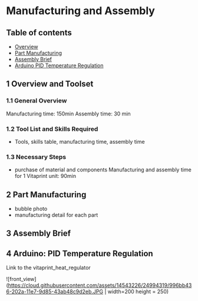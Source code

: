 # Manufacturing and Assembly

## Table of contents
 - [Overview](#OVER)
 - [Part Manufacturing](#MANUFACTURING)
 - [Assembly Brief](#ASSEMBLY)
 - [Arduino PID Temperature Regulation](#CODE)
 

## 1 Overview and Toolset <a id="OVER"></a>

### 1.1 General Overview
Manufacturing time: 150min
Assembly time: 30 min

### 1.2 Tool List and Skills Required
 - Tools, skills table, manufacturing time, assembly time
 
### 1.3 Necessary Steps
 - purchase of material and components
 Manufacturing and assembly time for 1 Vitaprint unit: 90min
 

## 2 Part Manufacturing <a id="MANUFACTURING"></a>
 - bubble photo
 - manufacturing detail for each part
## 3 Assembly Brief <a id="ASSEMBLY"></a>

## 4 Arduino: PID Temperature Regulation <a id="CODE"></a>
Link to the vitaprint_heat_regulator

![front_view](https://cloud.githubusercontent.com/assets/14543226/24994319/996bb436-202a-11e7-9d85-43ab48c9d2eb.JPG | width=200 height = 250)

